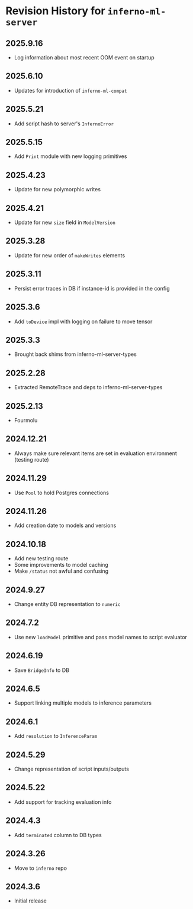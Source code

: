 # Revision History for `inferno-ml-server`

## 2025.9.16
* Log information about most recent OOM event on startup

## 2025.6.10
* Updates for introduction of `inferno-ml-compat`

## 2025.5.21
* Add script hash to server's `InfernoError`

## 2025.5.15
* Add `Print` module with new logging primitives

## 2025.4.23
* Update for new polymorphic writes

## 2025.4.21
* Update for new `size` field in `ModelVersion`

## 2025.3.28
* Update for new order of `makeWrites` elements

## 2025.3.11
* Persist error traces in DB if instance-id is provided in the config

## 2025.3.6
* Add `toDevice` impl with logging on failure to move tensor

## 2025.3.3
* Brought back shims from inferno-ml-server-types

## 2025.2.28
* Extracted RemoteTrace and deps to inferno-ml-server-types

## 2025.2.13
* Fourmolu

## 2024.12.21
* Always make sure relevant items are set in evaluation environment (testing route)

## 2024.11.29
* Use `Pool` to hold Postgres connections

## 2024.11.26
* Add creation date to models and versions

## 2024.10.18
* Add new testing route
* Some improvements to model caching
* Make `/status` not awful and confusing

## 2024.9.27
* Change entity DB representation to `numeric`

## 2024.7.2
* Use new `loadModel` primitive and pass model names to script evaluator

## 2024.6.19
* Save `BridgeInfo` to DB

## 2024.6.5
* Support linking multiple models to inference parameters

## 2024.6.1
* Add `resolution` to `InferenceParam`

## 2024.5.29
* Change representation of script inputs/outputs

## 2024.5.22
* Add support for tracking evaluation info

## 2024.4.3
* Add `terminated` column to DB types

## 2024.3.26
* Move to `inferno` repo

## 2024.3.6
* Initial release
